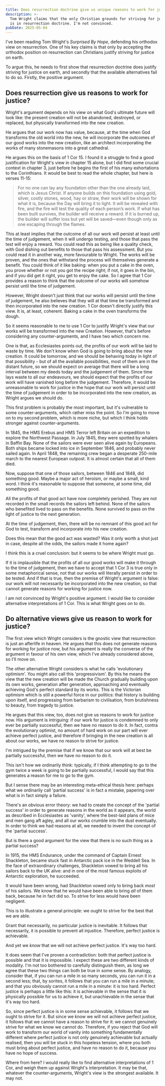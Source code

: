 ```yaml
---
title: Does resurrection doctrine give us unique reasons to work for justice?
description: >-
  Tom Wright claims that the only Christian grounds for striving for justice now
  is in resurrection doctrine. I'm not convinced.
pubDate: 2025-05-04
---
```


I've been reading Tom Wright's _Surprised By Hope_, defending his orthodox view
on resurrection. One of his key claims is that only by accepting the orthodox
position on resurrection can Christians justify striving for justice on earth.

To argue this, he needs to first show that resurrection doctrine does justify
striving for justice on earth, and secondly that the available alternatives fail
to do so. Firstly, the positive argument.

## Does resurrection give us reasons to work for justice?

Wright's argument depends on his view on what God's ultimate future will look
like: the present creation will not be abandoned, destroyed, or replaced, but
physically transformed into the new creation.

He argues that our work now has value, because, at the time when God transforms
the old world into the new, he will incorporate the outcomes of our good works
into the new creation, like an architect incorporating the works of many
stonemasons into a great cathedral.

He argues this on the basis of 1 Cor 15. I found it a struggle to find a good
justification for Wright's view in chapter 15 alone, but I did find some crucial
context in chapter 3, just before he begins the first of his many exhortations
to the Corinthians. It would be best to read the whole chapter, but here is
verses 11-15:

> For no one can lay any foundation other than the one already laid, which is
> Jesus Christ. If anyone builds on this foundation using gold, silver, costly
> stones, wood, hay or straw, their work will be shown for what it is, because
> the Day will bring it to light. It will be revealed with fire, and the fire
> will test the quality of each person’s work. If what has been built survives,
> the builder will receive a reward. If it is burned up, the builder will suffer
> loss but yet will be saved—even though only as one escaping through the
> flames.

This at least implies that the outcome of all our work will persist at least
until the time of judgement, when it will undergo testing, and those that pass
the test will enjoy a reward. You could read this as being like a quality check,
with God dishing out benefits to those that pass his assessment. But you could
read it in another way, more favourable to Wright. The works will be proven, and
the ones that withstand the process will themselves generate a benefit. You
could think of it like baking: when you put a cake in the oven, you prove
whether or not you got the recipe right; if not, it goes in the bin, and if you
did get it right, you get to enjoy the cake. So I agree that 1 Cor provides a
reason to think that the outcome of our works will somehow persist until the
time of judgement.

However, Wright doesn't just think that our works will persist until the time of
judgement, he also believes that they will at that time be transformed and then
incorporated into the new creation. 1 Cor doesn't directly justify this view. It
is, at least, coherent. Baking a cake in the oven transforms the dough.

So it seems reasonable to me to use 1 Cor to justify Wright's view that our
works will be transformed into the new Creation. However, that's before
considering any counter-arguments, and I have two which concern me.

One is that, as Ecclesiastes points out, the profits of our work will be laid to
waste by time. We don't know when God is going to bring about the new creation.
It could be tomorrow, and we should be behaving today in light of that
possibility - but of all the available possibilities, most of them are in the
distant future, so we should expect on average that there will be a long
interval between my deeds today and the judgement of them. Since time lays waste
to all our endeavours, we should expect that the profits of our work will have
vanished long before the judgement. Therefore, it would be unreasonable to work
for justice in the hope that our work will persist until the time of judgement
in order to be incorporated into the new creation, as Wright argues we should
do.

This first problem is probably the most important, but it's vulnerable to some
counter-arguments, which rather miss the point. So I'm going to move on to my
second problem, which is more niche, but which I think holds stronger against
counter-arguments.

In 1845, the HMS Erebus and HMS Terror left Britain on an expedition to explore
the Northwest Passage. In July 1845, they were spotted by whalers in Baffin Bay.
None of the sailors were ever seen alive again by Europeans. Both ships became
locked into ice in September 1846, and probably never sailed again. In April
1848, the remaining crew began a desperate 250-mile march to the nearest
European outpost. It is almost certain that all of them died.

Now, suppose that one of those sailors, between 1846 and 1848, did something
good. Maybe a major act of heroism, or maybe a small, kind word. I think it's
reasonable to suppose that someone, at some time, did something good.

All the profits of that good act have now completely perished. They are not
recorded in the small records the sailors left behind. None of the sailors who
benefited lived to pass on the benefits. None survived to pass on the light of
justice to the next generation.

At the time of judgement, then, there will be no remnant of this good act for
God to test, transform and incorporate into his new creation.

Does this mean that the good act was wasted? Was it only worth a shot just in
case, despite all the odds, the sailors made it home again?

I think this is a cruel conclusion: but it seems to be where Wright must go.

If it is implausible that the profits of all our good works will make it through
to the time of judgement, then we have to accept that 1 Cor 3 is true only in
some metaphorical sense, not that our works will literally persist in order to
be tested. And if that is true, then the premise of Wright's argument is false:
our work will not necessarily be incorporated into the new creation, so that
cannot generate reasons for working for justice now.

I am not convinced by Wright's positive argument. I would like to consider
alternative interpretations of 1 Cor. This is what Wright goes on to do.

## Do alternative views give us reason to work for justice?

The first view which Wright considers is the gnostic view that resurrection is
just an afterlife in heaven. He argues that this does not generate reasons for
working for justice now, but his argument is really the converse of the argument
in favour of his own view, which I've already considered above, so I'll move on.

The other alternative Wright considers is what he calls 'evolutionary optimism'.
You might also call this 'progressivism'. By this he means the view that the new
creation will be made the Church gradually building upon its own works,
generation after generation, approaching and eventually achieving God's perfect
standard by its works. This is the Victorian optimism which is still a powerful
force in our politics: that history is building upon itself, and progressing
from barbarism to civilisation, from brutishness to beauty, from tragedy to
justice.

He argues that this view, too, does not give us reasons to work for justice now.
His argument is intriguing: if our work for justice is condemned to only ever be
partially successful, then we have no reason to do it. In fact, contra the
evolutionary optimist, no amount of hard work on our part will ever achieve
perfect justice, and therefore if bringing in the new creation is all about our
works, we have no reason to strive for justice.

I'm intrigued by the premise that if we know that our work will at best be
partially successful, then we have no reason to do it.

This isn't how we ordinarily think: typically, if I think attempting to go to
the gym twice a week is going to be partially successful, I would say that this
generates a reason for me to go to the gym.

But I sense there may be an interesting meta-ethical thesis here: perhaps what
we ordinarily call 'partial success' is in fact a mistake, papering over what is
in fact simply a failure.

There's an obvious error theory: we had to create the concept of the 'partial
success' in order to generate reasons in the world as it appears, the world as
described in Ecclesiastes as 'vanity', where the best-laid plans of mice and men
gang aft agley, and all our works crumble into the dust eventually. In order to
think we had reasons at all, we needed to invent the concept of the 'partial
success'.

But is there a good argument for the view that there is no such thing as a
partial success?

In 1915, the HMS Endurance, under the command of Captain Ernest Shackleton,
became stuck fast in Antarctic pack ice in the Weddell Sea. In the face of
extraordinary challenges, Shackleton vowed to bring all his sailors back to the
UK alive: and in one of the most famous exploits of Antarctic exploration, he
succeeded.

It would have been wrong, had Shackleton vowed only to bring back _most_ of his
sailors. We know that he would have been able to bring _all_ of them back,
because he in fact did so. To strive for less would have been negligent.

This is to illustrate a general principle: we ought to strive for the best that
we are able.

Grant that necessarily, no particular justice is inevitable. It follows that
necessarily, it is possible to prevent all injustice. Therefore, perfect justice
is achievable.

And yet we _know_ that we will not achieve perfect justice. It's way too hard.

It does seem that I've proven a contradiction: both that perfect justice is
possible and that it is impossible. I expect these are two different kinds of
modality. I'm not too bothered to carefully distinguish them, as long we agree
that these two things can both be true in some sense. By analogy, consider that,
if you can run a mile in so many seconds, you can run it in a second less; that,
by sorites, it follows that you can run a mile in a minute; and that you
obviously cannot run a mile in a minute: it is too hard. Perfect justice is
perhaps a little like this: it is achievable in the sense that it is physically
possible for us to achieve it, but unachievable in the sense that it's way too
hard.

So, since perfect justice is in some sense achievable, it follows that we ought
to strive for it. But since we know we will not achieve perfect justice, it
follows that we cannot have a reason to strive for it: we cannot genuinely
strive for what we know we cannot do. Therefore, if you reject that God will
work to transform our world of vanity into something fundamentally different
where perfect justice is not only genuinely achievable but actually realised,
then you will be stuck in this hopeless tension, where you both must bring about
perfect justice, and have no reason to do it, because you have no hope of
success.

Where from here? I would really like to find alternative interpretations of 1 Cor,
and weigh them up against Wright's interpretation. It may be that, whatever the
counter-arguments, Wright's view is the strongest available. It may not.
